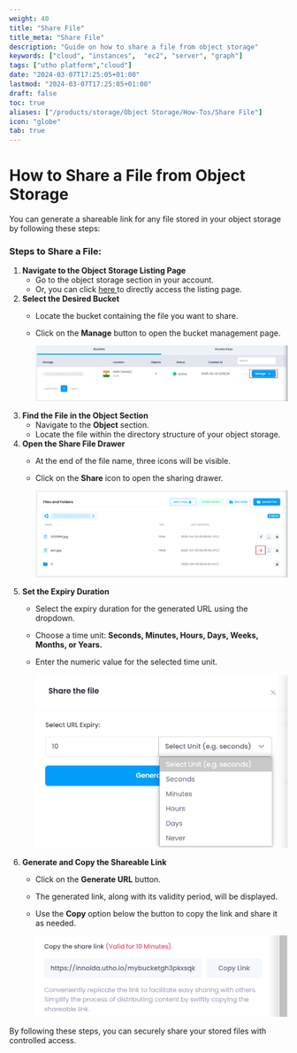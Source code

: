 ```yaml
---
weight: 40
title: "Share File"
title_meta: "Share File"
description: "Guide on how to share a file from object storage"
keywords: ["cloud", "instances",  "ec2", "server", "graph"]
tags: ["utho platform","cloud"]
date: "2024-03-07T17:25:05+01:00"
lastmod: "2024-03-07T17:25:05+01:00"
draft: false
toc: true
aliases: ["/products/storage/Object Storage/How-Tos/Share File"]
icon: "globe"
tab: true
---
```




# **How to Share a File from Object Storage**

You can generate a shareable link for any file stored in your object storage by following these steps:

### **Steps to Share a File:**

1. **Navigate to the Object Storage Listing Page**
   * Go to the object storage section in your account.
   * Or, you can click [here ](https://console.utho.com/ojectstorage "Object Storage Listing Page")to directly access the listing page.
2. **Select the Desired Bucket**
   * Locate the bucket containing the file you want to share.
   * Click on the **Manage** button to open the bucket management page.

     ![1743662493540](image/index/1743662493540.png)
3. **Find the File in the Object Section**
   * Navigate to the **Object** section.
   * Locate the file within the directory structure of your object storage.
4. **Open the Share File Drawer**
   * At the end of the file name, three icons will be visible.
   * Click on the **Share** icon to open the sharing drawer.

     ![1743662570315](image/index/1743662570315.png)
5. **Set the Expiry Duration**
   * Select the expiry duration for the generated URL using the dropdown.
   * Choose a time unit: **Seconds, Minutes, Hours, Days, Weeks, Months, or Years.**
   * Enter the numeric value for the selected time unit.

     ![1743674338155](image/index/1743674338155.png)
6. **Generate and Copy the Shareable Link**
   * Click on the **Generate URL** button.
   * The generated link, along with its validity period, will be displayed.
   * Use the **Copy** option below the button to copy the link and share it as needed.

     ![1743662649626](image/index/1743662649626.png)

By following these steps, you can securely share your stored files with controlled access.
